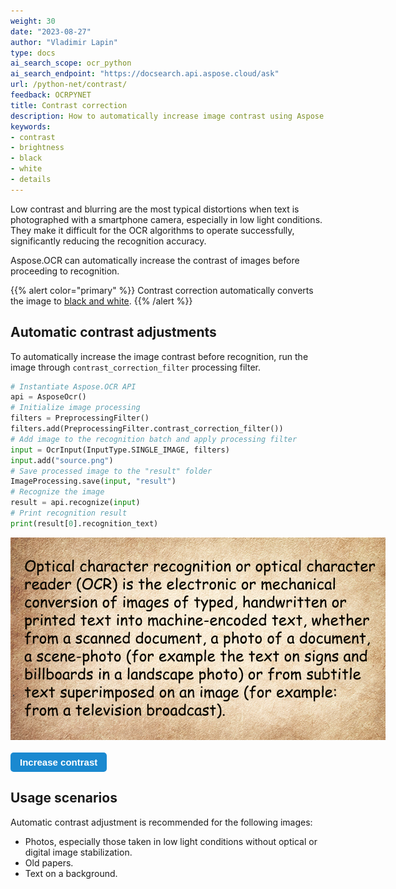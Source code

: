 ```yaml
---
weight: 30
date: "2023-08-27"
author: "Vladimir Lapin"
type: docs
ai_search_scope: ocr_python
ai_search_endpoint: "https://docsearch.api.aspose.cloud/ask"
url: /python-net/contrast/
feedback: OCRPYNET
title: Contrast correction
description: How to automatically increase image contrast using Aspose.OCR for Python via .NET to improve recognition accuracy.
keywords:
- contrast
- brightness
- black
- white
- details
---
```


<style>
	button {
		cursor: pointer;
		margin-right: 20px;
		padding: 7px 15px;
		border: none;
		border-radius: 5px;
		background-color: #1a89d0;
		font-weight: 700;
		font-size: 15px;
		color: #ffffff;
	}

	button:hover {
		background-color: #3071a9;
	}

	button:focus {
		outline: none;
	}

	.duo {
		position: relative;
		width: 600px;
		height: 324px;
		margin-bottom: 20px;
	}

	.duo > img {
		position: absolute;
	}
</style>

Low contrast and blurring are the most typical distortions when text is photographed with a smartphone camera, especially in low light conditions. They make it difficult for the OCR algorithms to operate successfully, significantly reducing the recognition accuracy.

Aspose.OCR can automatically increase the contrast of images before proceeding to recognition.

{{% alert color="primary" %}} 
Contrast correction automatically converts the image to [black and white](/ocr/python-net/binarization/#automatically-converting-the-image-to-black-and-white).
{{% /alert %}}

## Automatic contrast adjustments

To automatically increase the image contrast before recognition, run the image through `contrast_correction_filter` processing filter.

```python
# Instantiate Aspose.OCR API
api = AsposeOcr()
# Initialize image processing
filters = PreprocessingFilter()
filters.add(PreprocessingFilter.contrast_correction_filter())
# Add image to the recognition batch and apply processing filter
input = OcrInput(InputType.SINGLE_IMAGE, filters)
input.add("source.png")
# Save processed image to the "result" folder
ImageProcessing.save(input, "result")
# Recognize the image
result = api.recognize(input)
# Print recognition result
print(result[0].recognition_text)
```

<div class="duo">
	<img src="origin.png" alt="Low-contrast image" />
	<img src="result.png" alt="High-contrast image" style="display: none;" />
</div>
<button onclick="triggerSkew(this)">Increase contrast</button>
<script>
	function triggerSkew(obj)
	{
		let images = $(".duo > img");
		let skewed = images.eq(0).is(":visible");
		if(skewed)
		{
			images.eq(1).show(200);
			images.eq(0).hide(200);
			$(obj).text("Revert to original image");
		}
		else
		{
			images.eq(0).show(200);
			images.eq(1).hide(200);
			$(obj).text("Increase contrast");
		}
	}
</script>

## Usage scenarios

Automatic contrast adjustment is recommended for the following images:

- Photos, especially those taken in low light conditions without optical or digital image stabilization.
- Old papers.
- Text on a background.
